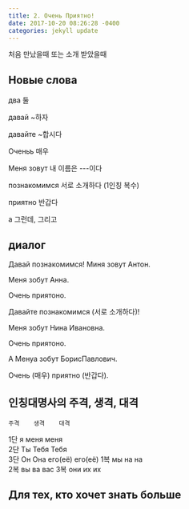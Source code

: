 ```yaml
---
title: 2. Очень Приятно!
date: 2017-10-20 08:26:28 -0400
categories: jekyll update
---
```

처음 만났을때 또는 소개 받았을때 

## Новые слова

два 둘

давай   ~하자

давайте ~합시다

Оченьъ  매우

Меня зовут  내 이름은 ---이다

познакомимся    서로 소개하다 (1인칭 복수)

приятно 반갑다

а   그런데, 그리고

## диалог

Давай познакомимся!  Миня зовут Антон.

Меня зобут Анна.

Очень приятоно.

Давайте познакомимся (서로 소개하다)!

Меня зобут Нина Ивановна.

Очень приятоно.

А Менуа зобут БорисПавлович.

Очень (매우) приятно (반갑다).

## 인칭대명사의 주격, 생격, 대격

    주격    생격    대격
1단 я   меня    меня    
2단 Ты   Тебя    Тебя    
3단 Он  Она его(её) его(её)
1복 мы  на  на  	
2복 вы  ва  вас
3복 они их  их  


## Для тех, кто хочет знать больше

